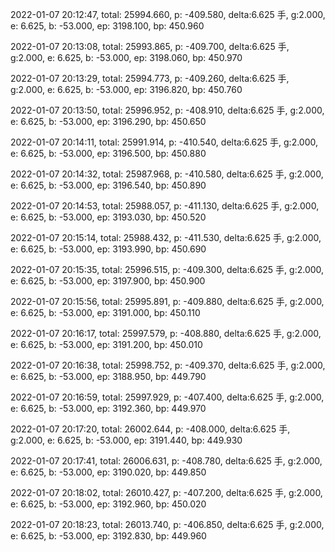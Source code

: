 2022-01-07 20:12:47, total: 25994.660, p: -409.580, delta:6.625 手, g:2.000, e: 6.625, b: -53.000, ep: 3198.100, bp: 450.960

2022-01-07 20:13:08, total: 25993.865, p: -409.700, delta:6.625 手, g:2.000, e: 6.625, b: -53.000, ep: 3198.060, bp: 450.970

2022-01-07 20:13:29, total: 25994.773, p: -409.260, delta:6.625 手, g:2.000, e: 6.625, b: -53.000, ep: 3196.820, bp: 450.760

2022-01-07 20:13:50, total: 25996.952, p: -408.910, delta:6.625 手, g:2.000, e: 6.625, b: -53.000, ep: 3196.290, bp: 450.650

2022-01-07 20:14:11, total: 25991.914, p: -410.540, delta:6.625 手, g:2.000, e: 6.625, b: -53.000, ep: 3196.500, bp: 450.880

2022-01-07 20:14:32, total: 25987.968, p: -410.580, delta:6.625 手, g:2.000, e: 6.625, b: -53.000, ep: 3196.540, bp: 450.890

2022-01-07 20:14:53, total: 25988.057, p: -411.130, delta:6.625 手, g:2.000, e: 6.625, b: -53.000, ep: 3193.030, bp: 450.520

2022-01-07 20:15:14, total: 25988.432, p: -411.530, delta:6.625 手, g:2.000, e: 6.625, b: -53.000, ep: 3193.990, bp: 450.690

2022-01-07 20:15:35, total: 25996.515, p: -409.300, delta:6.625 手, g:2.000, e: 6.625, b: -53.000, ep: 3197.900, bp: 450.900

2022-01-07 20:15:56, total: 25995.891, p: -409.880, delta:6.625 手, g:2.000, e: 6.625, b: -53.000, ep: 3191.000, bp: 450.110

2022-01-07 20:16:17, total: 25997.579, p: -408.880, delta:6.625 手, g:2.000, e: 6.625, b: -53.000, ep: 3191.200, bp: 450.010

2022-01-07 20:16:38, total: 25998.752, p: -409.370, delta:6.625 手, g:2.000, e: 6.625, b: -53.000, ep: 3188.950, bp: 449.790

2022-01-07 20:16:59, total: 25997.929, p: -407.400, delta:6.625 手, g:2.000, e: 6.625, b: -53.000, ep: 3192.360, bp: 449.970

2022-01-07 20:17:20, total: 26002.644, p: -408.000, delta:6.625 手, g:2.000, e: 6.625, b: -53.000, ep: 3191.440, bp: 449.930

2022-01-07 20:17:41, total: 26006.631, p: -408.780, delta:6.625 手, g:2.000, e: 6.625, b: -53.000, ep: 3190.020, bp: 449.850

2022-01-07 20:18:02, total: 26010.427, p: -407.200, delta:6.625 手, g:2.000, e: 6.625, b: -53.000, ep: 3192.960, bp: 450.020

2022-01-07 20:18:23, total: 26013.740, p: -406.850, delta:6.625 手, g:2.000, e: 6.625, b: -53.000, ep: 3192.830, bp: 449.960